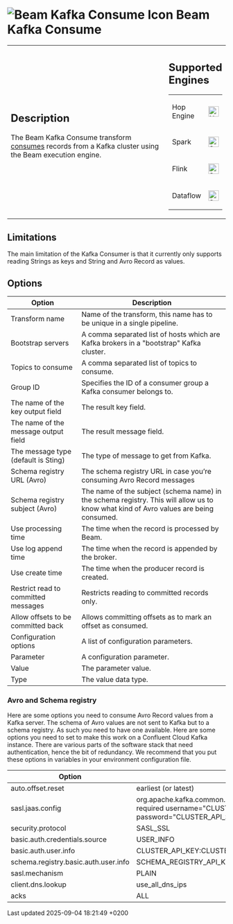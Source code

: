<div id="header">

# <span class="image image-doc-icon">![Beam Kafka Consume Icon](../assets/images/transforms/icons/beam-kafka-input.svg)</span> Beam Kafka Consume

</div>

<div id="content">

<div id="preamble">

<div class="sectionbody">

<table>
<colgroup>
<col style="width: 75%" />
<col style="width: 25%" />
</colgroup>
<tbody>
<tr class="odd">
<td><div class="content">
<div class="sect1">
<h2 id="_description">Description</h2>
<div class="sectionbody">
<div class="paragraph">
<p>The Beam Kafka Consume transform <a href="https://kafka.apache.org/23/javadoc/index.html?org/apache/kafka/clients/consumer/KafkaConsumer.html">consumes</a> records from a Kafka cluster using the Beam execution engine.</p>
</div>
</div>
</div>
</div></td>
<td><div class="content">
<div class="sect1">
<h2 id="_supported_engines">Supported Engines</h2>
<div class="sectionbody">
<table>
<tbody>
<tr class="odd">
<td><p>Hop Engine</p></td>
<td><div class="content">
<div class="paragraph">
<p><span class="image"><img src="../assets/images/cross.svg" alt="Not Supported" width="24" /></span></p>
</div>
</div></td>
</tr>
<tr class="even">
<td><p>Spark</p></td>
<td><div class="content">
<div class="paragraph">
<p><span class="image"><img src="../assets/images/check_mark.svg" alt="Supported" width="24" /></span></p>
</div>
</div></td>
</tr>
<tr class="odd">
<td><p>Flink</p></td>
<td><div class="content">
<div class="paragraph">
<p><span class="image"><img src="../assets/images/check_mark.svg" alt="Supported" width="24" /></span></p>
</div>
</div></td>
</tr>
<tr class="even">
<td><p>Dataflow</p></td>
<td><div class="content">
<div class="paragraph">
<p><span class="image"><img src="../assets/images/check_mark.svg" alt="Supported" width="24" /></span></p>
</div>
</div></td>
</tr>
</tbody>
</table>
</div>
</div>
</div></td>
</tr>
</tbody>
</table>

</div>

</div>

<div class="sect1">

## Limitations

<div class="sectionbody">

<div class="paragraph">

The main limitation of the Kafka Consumer is that it currently only supports reading Strings as keys and String and Avro Record as values.

</div>

</div>

</div>

<div class="sect1">

## Options

<div class="sectionbody">

| Option                               | Description                                                                                                                           |
| ------------------------------------ | ------------------------------------------------------------------------------------------------------------------------------------- |
| Transform name                       | Name of the transform, this name has to be unique in a single pipeline.                                                               |
| Bootstrap servers                    | A comma separated list of hosts which are Kafka brokers in a "bootstrap" Kafka cluster.                                               |
| Topics to consume                    | A comma separated list of topics to consume.                                                                                          |
| Group ID                             | Specifies the ID of a consumer group a Kafka consumer belongs to.                                                                     |
| The name of the key output field     | The result key field.                                                                                                                 |
| The name of the message output field | The result message field.                                                                                                             |
| The message type (default is Sting)  | The type of message to get from Kafka.                                                                                                |
| Schema registry URL (Avro)           | The schema registry URL in case you’re consuming Avro Record messages                                                                 |
| Schema registry subject (Avro)       | The name of the subject (schema name) in the schema registry. This will allow us to know what kind of Avro values are being consumed. |
| Use processing time                  | The time when the record is processed by Beam.                                                                                        |
| Use log append time                  | The time when the record is appended by the broker.                                                                                   |
| Use create time                      | The time when the producer record is created.                                                                                         |
| Restrict read to committed messages  | Restricts reading to committed records only.                                                                                          |
| Allow offsets to be committed back   | Allows committing offsets as to mark an offset as consumed.                                                                           |
| Configuration options                | A list of configuration parameters.                                                                                                   |
| Parameter                            | A configuration parameter.                                                                                                            |
| Value                                | The parameter value.                                                                                                                  |
| Type                                 | The value data type.                                                                                                                  |

<div class="sect2">

### Avro and Schema registry

<div class="paragraph">

Here are some options you need to consume Avro Record values from a Kafka server. The schema of Avro values are not sent to Kafka but to a schema registry. As such you need to have one available. Here are some options you need to set to make this work on a Confluent Cloud Kafka instance. There are various parts of the software stack that need authentication, hence the bit of redundancy. We recommend that you put these options in variables in your environment configuration file.

</div>

| Option                               | Example                                                                                                                        |
| ------------------------------------ | ------------------------------------------------------------------------------------------------------------------------------ |
| auto.offset.reset                    | earliest (or latest)                                                                                                           |
| sasl.jaas.config                     | org.apache.kafka.common.security.plain.PlainLoginModule required username="CLUSTER\_API\_KEY" password="CLUSTER\_API\_SECRET"; |
| security.protocol                    | SASL\_SSL                                                                                                                      |
| basic.auth.credentials.source        | USER\_INFO                                                                                                                     |
| basic.auth.user.info                 | CLUSTER\_API\_KEY:CLUSTER\_API\_SECRET                                                                                         |
| schema.registry.basic.auth.user.info | SCHEMA\_REGISTRY\_API\_KEY:SCHEMA\_REGISTRY\_API\_SECRET                                                                       |
| sasl.mechanism                       | PLAIN                                                                                                                          |
| client.dns.lookup                    | use\_all\_dns\_ips                                                                                                             |
| acks                                 | ALL                                                                                                                            |

</div>

</div>

</div>

</div>

<div id="footer">

<div id="footer-text">

Last updated 2025-09-04 18:21:49 +0200

</div>

</div>
